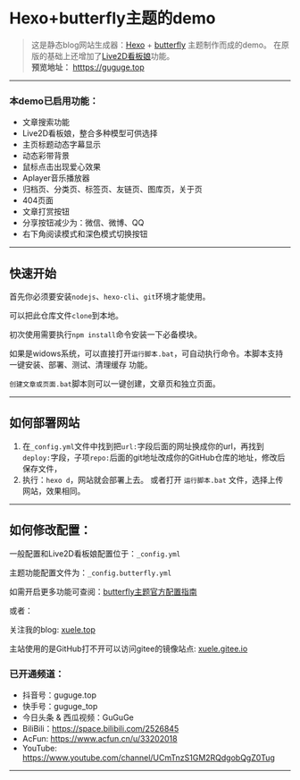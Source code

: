 # Hexo+butterfly主题的demo

> 这是静态blog网站生成器：[Hexo](https://hexo.io) + [butterfly](https://github.com/jerryc127/hexo-theme-butterfly) 主题制作而成的demo。
在原版的基础上还增加了[Live2D看板娘](https://github.com/EYHN/hexo-helper-live2d)功能。<br/>
**预览地址：** [htttps://guguge.top](htttps://guguge.top)

------

### 本demo已启用功能：
- 文章搜索功能
- Live2D看板娘，整合多种模型可供选择
- 主页标题动态字幕显示
- 动态彩带背景
- 鼠标点击出现爱心效果
- Aplayer音乐播放器
- 归档页、分类页、标签页、友链页、图库页，关于页
- 404页面
- 文章打赏按钮
- 分享按钮减少为：微信、微博、QQ
- 右下角阅读模式和深色模式切换按钮

--------


## 快速开始

首先你必须要安装`nodejs`、`hexo-cli`、`git`环境才能使用。

可以把此仓库文件`clone`到本地。

初次使用需要执行`npm install`命令安装一下必备模块。

如果是widows系统，可以直接打开`运行脚本.bat`，可自动执行命令。本脚本支持一键安装、部署、测试、清理缓存 功能。

`创建文章或页面.bat`脚本则可以一键创建，文章页和独立页面。

------

## 如何部署网站

1. 在`_config.yml`文件中找到把`url:`字段后面的网址换成你的url，再找到`deploy:`字段，子项`repo:`后面的git地址改成你的GitHub仓库的地址，修改后保存文件，
2. 执行：`hexo d`，网站就会部署上去。
或者打开 `运行脚本.bat` 文件，选择上传网站，效果相同。

-----

## 如何修改配置：

一般配置和Live2D看板娘配置位于：`_config.yml`

主题功能配置文件为：`_config.butterfly.yml`

如需开启更多功能可查阅：[butterfly主题官方配置指南](https://butterfly.js.org/posts/4aa8abbe/)

或者：

关注我的blog: [xuele.top](https://xuele.top) 

主站使用的是GitHub打不开可以访问gitee的镜像站点: [xuele.gitee.io](https://xuele.gitee.io)


### 已开通频道：

- 抖音号：guguge.top
- 快手号：guguge_top
- 今日头条 & 西瓜视频：GuGuGe
- BiliBili：https://space.bilibili.com/2526845
- AcFun: https://www.acfun.cn/u/33202018
- YouTube: https://www.youtube.com/channel/UCmTnzS1GM2RQdgobQgZ0Tug

---


